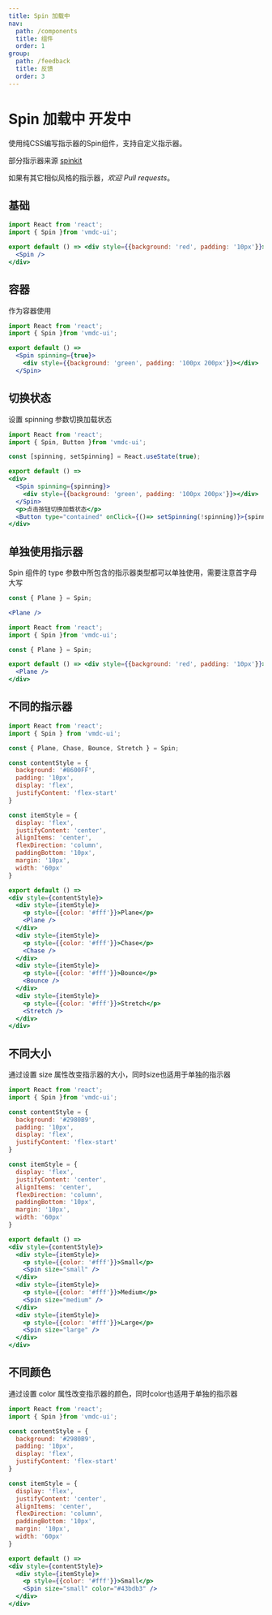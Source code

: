 ```yaml
---
title: Spin 加载中
nav:
  path: /components
  title: 组件
  order: 1
group:
  path: /feedback
  title: 反馈
  order: 3
---
```


# Spin 加载中 <Badge type="warning">开发中</Badge>

使用纯CSS编写指示器的Spin组件，支持自定义指示器。

部分指示器来源 [spinkit](https://tobiasahlin.com/spinkit/)

如果有其它相似风格的指示器，*欢迎 Pull requests*。

## 基础

```jsx
import React from 'react';
import { Spin }from 'vmdc-ui';

export default () => <div style={{background: 'red', padding: '10px'}}>
  <Spin />
</div>
```

## 容器

作为容器使用

```jsx
import React from 'react';
import { Spin }from 'vmdc-ui';

export default () =>
  <Spin spinning={true}>
    <div style={{background: 'green', padding: '100px 200px'}}></div>
  </Spin>
```

## 切换状态

设置 spinning 参数切换加载状态

```jsx
import React from 'react';
import { Spin, Button }from 'vmdc-ui';

const [spinning, setSpinning] = React.useState(true);

export default () =>
<div>
  <Spin spinning={spinning}>
    <div style={{background: 'green', padding: '100px 200px'}}></div>
  </Spin>
  <p>点击按钮切换加载状态</p>
  <Button type="contained" onClick={()=> setSpinning(!spinning)}>{spinning ? '加载中' : '加载完成'}</Button>
</div>
```

## 单独使用指示器

<Alert type="info">
  Spin 组件的 type 参数中所包含的指示器类型都可以单独使用，需要注意首字母大写
</Alert>

```jsx | pure
const { Plane } = Spin;

<Plane />
```

```jsx
import React from 'react';
import { Spin }from 'vmdc-ui';

const { Plane } = Spin;

export default () => <div style={{background: 'red', padding: '10px'}}>
  <Plane />
</div>
```

## 不同的指示器

```jsx
import React from 'react';
import { Spin } from 'vmdc-ui';

const { Plane, Chase, Bounce, Stretch } = Spin;

const contentStyle = {
  background: '#8600FF',
  padding: '10px',
  display: 'flex',
  justifyContent: 'flex-start'
}

const itemStyle = {
  display: 'flex',
  justifyContent: 'center',
  alignItems: 'center',
  flexDirection: 'column',
  paddingBottom: '10px',
  margin: '10px',
  width: '60px'
}

export default () =>
<div style={contentStyle}>
  <div style={itemStyle}>
    <p style={{color: '#fff'}}>Plane</p>
    <Plane />
  </div>
  <div style={itemStyle}>
    <p style={{color: '#fff'}}>Chase</p>
    <Chase />
  </div>
  <div style={itemStyle}>
    <p style={{color: '#fff'}}>Bounce</p>
    <Bounce />
  </div>
  <div style={itemStyle}>
    <p style={{color: '#fff'}}>Stretch</p>
    <Stretch />
  </div>
</div>
```

## 不同大小

<Alert type="info">
  通过设置 size 属性改变指示器的大小，同时size也适用于单独的指示器
</Alert>

```jsx
import React from 'react';
import { Spin }from 'vmdc-ui';

const contentStyle = {
  background: '#2980B9',
  padding: '10px',
  display: 'flex',
  justifyContent: 'flex-start'
}

const itemStyle = {
  display: 'flex',
  justifyContent: 'center',
  alignItems: 'center',
  flexDirection: 'column',
  paddingBottom: '10px',
  margin: '10px',
  width: '60px'
}

export default () =>
<div style={contentStyle}>
  <div style={itemStyle}>
    <p style={{color: '#fff'}}>Small</p>
    <Spin size="small" />
  </div>
  <div style={itemStyle}>
    <p style={{color: '#fff'}}>Medium</p>
    <Spin size="medium" />
  </div>
  <div style={itemStyle}>
    <p style={{color: '#fff'}}>Large</p>
    <Spin size="large" />
  </div>
</div>
```

## 不同颜色

<Alert type="info">
  通过设置 color 属性改变指示器的颜色，同时color也适用于单独的指示器
</Alert>

```jsx
import React from 'react';
import { Spin }from 'vmdc-ui';

const contentStyle = {
  background: '#2980B9',
  padding: '10px',
  display: 'flex',
  justifyContent: 'flex-start'
}

const itemStyle = {
  display: 'flex',
  justifyContent: 'center',
  alignItems: 'center',
  flexDirection: 'column',
  paddingBottom: '10px',
  margin: '10px',
  width: '60px'
}

export default () =>
<div style={contentStyle}>
  <div style={itemStyle}>
    <p style={{color: '#fff'}}>Small</p>
    <Spin size="small" color="#43bdb3" />
  </div>
</div>
```

<API src="./Spin.tsx" />